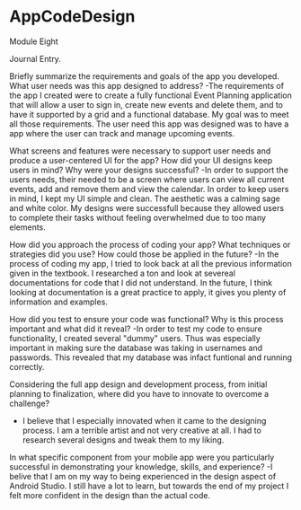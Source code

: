 # AppCodeDesign
Module Eight 

Journal Entry.

Briefly summarize the requirements and goals of the app you developed. What user needs was this app designed to address?
-The requirements of the app I created were to create a fully functional Event Planning application that will allow a user to sign in, create new events and delete them, and to have it supported by a grid and a functional database. My goal was to meet all those requirements. The user need this app was designed was to have a app where the user can track and manage upcoming events.

What screens and features were necessary to support user needs and produce a user-centered UI for the app? How did your UI designs keep users in mind? Why were your designs successful?
-In order to support the users needs, their needed to be a screen where users can view all current events, add and remove them and view the calendar. In order to keep users in mind, I kept my UI simple and clean. The aesthetic was a calming sage and white color. My designs were successfull because they allowed users to complete their tasks without feeling overwhelmed due to too many elements.

How did you approach the process of coding your app? What techniques or strategies did you use? How could those be applied in the future?
-In the process of coding my app, I tried to look back at all the previous information given in the textbook. I researched a ton and look at severeal documentations for code that I did not understand. In the future, I think looking at documentation is a great practice to apply, it gives you plenty of information and examples.

How did you test to ensure your code was functional? Why is this process important and what did it reveal?
-In order to test my code to ensure functionality, I created several "dummy" users. Thus was especially important in making sure the database was taking in usernames and passwords. This revealed that my database was infact funtional and running correctly.

Considering the full app design and development process, from initial planning to finalization, where did you have to innovate to overcome a challenge?
- I believe that I especially innovated when it came to the designing process. I am a terrible artist and not very creative at all. I had to research several designs and tweak them to my liking.


In what specific component from your mobile app were you particularly successful in demonstrating your knowledge, skills, and experience?
-I belive that I am on my way to being experienced in the design aspect of Android Studio. I still have a lot to learn, but towards the end of my project I felt more confident in the design than the actual code.
